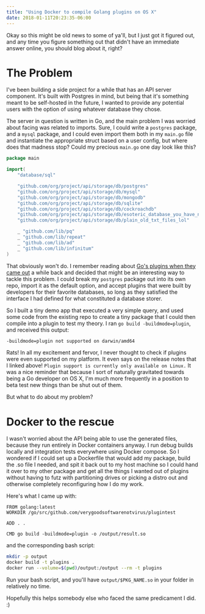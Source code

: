 ```yaml
---
title: "Using Docker to compile Golang plugins on OS X"
date: 2018-01-11T20:23:35-06:00
---
```


Okay so this might be old news to some of ya'll, but I just got it figured out, and any time you figure something out that didn't have an immediate answer online, you should blog about it, right?

# The Problem

I've been building a side project for a while that has an API server component. It's built with Postgres in mind, but being that it's something meant to be self-hosted in the future, I wanted to provide any potential users with the option of using whatever database they chose.

The server in question is written in Go, and the main problem I was worried about facing was related to imports. Sure, I could write a `postgres` package, and a `mysql` package, and I could even import them both in my `main.go` file and instantiate the appropriate struct based on a user config, but where does that madness stop? Could my precious `main.go` one day look like this?

```go
package main

import(
    "database/sql"

    "github.com/org/project/api/storage/db/postgres"
    "github.com/org/project/api/storage/db/mysql"
    "github.com/org/project/api/storage/db/mongodb"
    "github.com/org/project/api/storage/db/sqlite"
    "github.com/org/project/api/storage/db/cockroachdb"
    "github.com/org/project/api/storage/db/esoteric_database_you_have_never_heard_of"
    "github.com/org/project/api/storage/db/plain_old_txt_files_lol"

    _ "github.com/lib/pq"
    _ "github.com/lib/repeat"
    _ "github.com/lib/ad"
    _ "github.com/lib/infinitum"
)
```

That obviously won't do. I remember reading about [Go's plugins when they came out](https://golang.org/doc/go1.8#plugin) a while back and decided that might be an interesting way to tackle this problem. I could break my `postgres` package out into its own repo, import it as the default option, and accept plugins that were built by developers for their favorite databases, so long as they satisfied the interface I had defined for what constituted a database storer.

So I built a tiny demo app that executed a very simple query, and used some code from the existing repo to create a tiny package that I could then compile into a plugin to test my theory. I ran `go build -buildmode=plugin`, and received this output:

```bash
-buildmode=plugin not supported on darwin/amd64
```

Rats! In all my excitement and fervor, I never thought to check if plugins were even supported on my platform. It even says on the release notes that I linked above! `Plugin support is currently only available on Linux.` It was a nice reminder that because I sort of naturally gravitated towards being a Go developer on OS X, I'm much more frequently in a position to beta test new things than be shut out of them.

But what to do about my problem?

# Docker to the rescue

I wasn't worried about the API being able to use the generated files, because they run entirely in Docker containers anyway. I run debug builds locally and integration tests everywhere using Docker compose. So I wondered if I could set up a Dockerfile that would add my package, build the .so file I needed, and spit it back out to my host machine so I could hand it over to my other package and get all the things I wanted out of plugins without having to futz with partitioning drives or picking a distro out and otherwise completely reconfiguring how I do my work.

Here's what I came up with:

```docker
FROM golang:latest
WORKDIR /go/src/github.com/verygoodsoftwarenotvirus/plugintest

ADD . .

CMD go build -buildmode=plugin -o /output/result.so
```

and the corresponding bash script:

```bash
mkdir -p output
docker build -t plugins .
docker run --volume=$(pwd)/output:/output --rm -t plugins
```

Run your bash script, and you'll have `output/$PKG_NAME.so` in your folder in relatively no time.

Hopefully this helps somebody else who faced the same predicament I did. :)